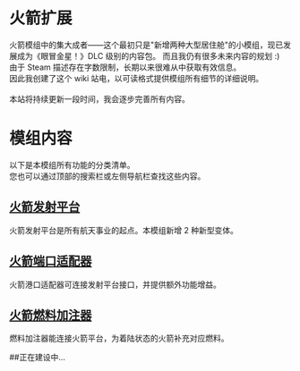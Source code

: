 # 火箭扩展

火箭模组中的集大成者——这个最初只是"新增两种大型居住舱"的小模组，现已发展成为《眼冒金星！》DLC 级别的内容包。
而且我仍有很多未来内容的规划 :) <br>
由于 Steam 描述存在字数限制，长期以来很难从中获取有效信息。<br>
因此我创建了这个 wiki 站电，以可读格式提供模组所有细节的详细说明。<br><br>
本站将持续更新一段时间，我会逐步完善所有内容。

# 模组内容

以下是本模组所有功能的分类清单。<br>
您也可以通过顶部的搜索栏或左侧导航栏查找这些内容。

## [火箭发射平台](Buildings/Normal%20Buildings/Launchpads.md)

火箭发射平台是所有航天事业的起点。本模组新增 2 种新型变体。

## [火箭端口适配器](Buildings/Normal%20Buildings/Rocket%20Port%20Adapters.md)

火箭港口适配器可连接发射平台接口，并提供额外功能增益。

## [火箭燃料加注器](Buildings/Normal%20Buildings/Fuel%20Loaders.md)

燃料加注器能连接火箭平台，为着陆状态的火箭补充对应燃料。

##正在建设中...
